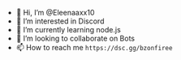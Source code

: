 - 👋 Hi, I’m @Eleenaaxx10
- 👀 I’m interested in Discord
- 🌱 I’m currently learning node.js
- 💞️ I’m looking to collaborate on Bots
- 📫 How to reach me `https://dsc.gg/bzonfiree`

<!---
Eleenaaxx10/Eleenaaxx10 is a ✨ special ✨ repository because its `README.md` (this file) appears on your GitHub profile.
You can click the Preview link to take a look at your changes.
--->
